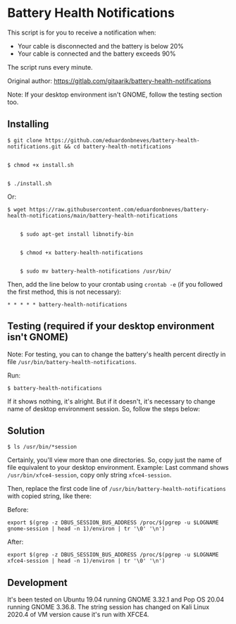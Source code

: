 # Battery Health Notifications 

This script is for you to receive a notification when:

- Your cable is disconnected and the battery is below 20%
- Your cable is connected and the battery exceeds 90%

The script runs every minute.

Original author: https://gitlab.com/gitaarik/battery-health-notifications

Note: If your desktop environment isn't GNOME, follow the testing section too.

## Installing 

	$ git clone https://github.com/eduardonbneves/battery-health-notifications.git && cd battery-health-notifications
	
	
	$ chmod +x install.sh
	
	
	$ ./install.sh
	
Or:

	$ wget https://raw.githubusercontent.com/eduardonbneves/battery-health-notifications/main/battery-health-notifications
	

        $ sudo apt-get install libnotify-bin
        
        
        $ chmod +x battery-health-notifications
        
        
        $ sudo mv battery-health-notifications /usr/bin/ 

Then, add the line below to your crontab using `crontab -e` (if you followed the first method, this is not necessary):

	* * * * * battery-health-notifications 
	
## Testing (required if your desktop environment isn't GNOME)

Note: For testing, you can to change the battery's health percent directly in file `/usr/bin/battery-health-notifications`. 

Run:

	$ battery-health-notifications

If it shows nothing, it's alright. But if it doesn't, it's necessary to change name of desktop environment session. So, follow the steps below:

## Solution

	$ ls /usr/bin/*session

Certainly, you'll view more than one directories. So, copy just the name of file equivalent to your desktop environment. Example: Last command shows `/usr/bin/xfce4-session`, copy only string `xfce4-session`.

Then, replace the first code line of `/usr/bin/battery-health-notifications` with copied string, like there:

Before: 

`export $(grep -z DBUS_SESSION_BUS_ADDRESS /proc/$(pgrep -u $LOGNAME gnome-session | head -n 1)/environ | tr '\0' '\n')`
	
After:

`export $(grep -z DBUS_SESSION_BUS_ADDRESS /proc/$(pgrep -u $LOGNAME xfce4-session | head -n 1)/environ | tr '\0' '\n')`
	
## Development
	
It's been tested on Ubuntu 19.04 running GNOME 3.32.1 and Pop OS 20.04 running GNOME 3.36.8. The string session has changed on Kali Linux 2020.4 of VM version cause it's run with XFCE4.
